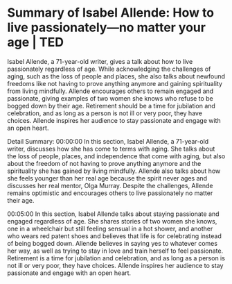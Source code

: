 # Summary of Isabel Allende: How to live passionately—no matter your age | TED

Isabel Allende, a 71-year-old writer, gives a talk about how to live passionately regardless of age. While acknowledging the challenges of aging, such as the loss of people and places, she also talks about newfound freedoms like not having to prove anything anymore and gaining spirituality from living mindfully. Allende encourages others to remain engaged and passionate, giving examples of two women she knows who refuse to be bogged down by their age. Retirement should be a time for jubilation and celebration, and as long as a person is not ill or very poor, they have choices. Allende inspires her audience to stay passionate and engage with an open heart.

Detail Summary: 
00:00:00
In this section, Isabel Allende, a 71-year-old writer, discusses how she has come to terms with aging. She talks about the loss of people, places, and independence that come with aging, but also about the freedom of not having to prove anything anymore and the spirituality she has gained by living mindfully. Allende also talks about how she feels younger than her real age because the spirit never ages and discusses her real mentor, Olga Murray. Despite the challenges, Allende remains optimistic and encourages others to live passionately no matter their age.

00:05:00
In this section, Isabel Allende talks about staying passionate and engaged regardless of age. She shares stories of two women she knows, one in a wheelchair but still feeling sensual in a hot shower, and another who wears red patent shoes and believes that life is for celebrating instead of being bogged down. Allende believes in saying yes to whatever comes her way, as well as trying to stay in love and train herself to feel passionate. Retirement is a time for jubilation and celebration, and as long as a person is not ill or very poor, they have choices. Allende inspires her audience to stay passionate and engage with an open heart.


